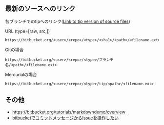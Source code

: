 ## 最新のソースへのリンク

各ブランチでのtipへのリンク([Link to tip version of source files](https://bitbucket.org/site/master/issue/202/link-to-tip-version-of-source-files))

URL (type=[raw, src,])

~~~
https://bitbucket.org/<user>/<repo>/<type>/<sha1>/<path>/<filename.ext>
~~~

Gitの場合

~~~
https://bitbucket.org/<user>/<repo>/<type>/ブランチ名/<path>/<filename.ext>
~~~

Mercurialの場合

~~~
https://bitbucket.org/<user>/<repo>/<type>/tip/<path>/<filename.ext>
~~~

## その他

- https://bitbucket.org/tutorials/markdowndemo/overview
- [bitbucketでコミットメッセージからIssueを操作したい](http://qiita.com/kazuph/items/77ab0b5735a66ad5108c)
